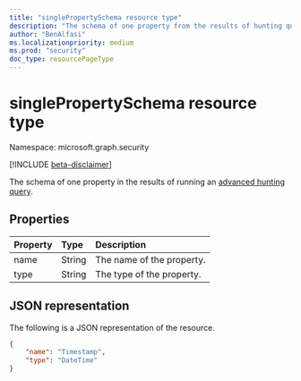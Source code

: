 ```yaml
---
title: "singlePropertySchema resource type"
description: "The schema of one property from the results of hunting query API"
author: "BenAlfasi"
ms.localizationpriority: medium
ms.prod: "security"
doc_type: resourcePageType
---
```


# singlePropertySchema resource type

Namespace: microsoft.graph.security

[!INCLUDE [beta-disclaimer](../../includes/beta-disclaimer.md)]

The schema of one property in the results of running an [advanced hunting query](../api/security-security-runhuntingquery.md).

## Properties
|Property|Type|Description|
|:---|:---|:---|
|name|String|The name of the property.|
|type|String|The type of the property.|

## JSON representation
The following is a JSON representation of the resource.
<!-- {
  "blockType": "resource",
  "@odata.type": "microsoft.graph.security.singlePropertySchema"
}
-->
``` json
{
    "name": "Timestamp",
    "type": "DateTime"
}
```